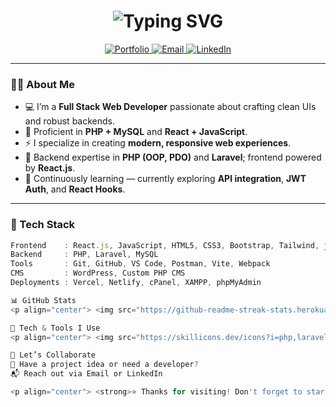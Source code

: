 <h1 align="center">
  <img src="https://readme-typing-svg.herokuapp.com?font=Fira+Code&size=28&duration=3000&pause=500&color=00BFFF&center=true&vCenter=true&multiline=true&width=600&lines=Hey+there+👋;I'm+Ridoy+%7C+Full+Stack+Web+Developer;I+Build+Dynamic+PHP+%2B+React+Apps" alt="Typing SVG" />
</h1>

<p align="center">
  <a href="https://your-portfolio-link.com">
    <img src="https://img.shields.io/badge/Portfolio-0A66C2?style=for-the-badge&logo=internet-explorer&logoColor=white" alt="Portfolio"/>
  </a>
  <a href="mailto:your-email@example.com">
    <img src="https://img.shields.io/badge/Email-EA4335?style=for-the-badge&logo=gmail&logoColor=white" alt="Email"/>
  </a>
  <a href="https://www.linkedin.com/in/your-linkedin">
    <img src="https://img.shields.io/badge/LinkedIn-0077B5?style=for-the-badge&logo=linkedin&logoColor=white" alt="LinkedIn"/>
  </a>
</p>

---

### 👨‍💻 About Me

- 💻 I’m a **Full Stack Web Developer** passionate about crafting clean UIs and robust backends.
- 🧠 Proficient in **PHP + MySQL** and **React + JavaScript**.
- ⚡ I specialize in creating **modern, responsive web experiences**.
- 🔐 Backend expertise in **PHP (OOP, PDO)** and **Laravel**; frontend powered by **React.js**.
- 🚀 Continuously learning — currently exploring **API integration**, **JWT Auth**, and **React Hooks**.

---

### 🧰 Tech Stack

```ts
Frontend    : React.js, JavaScript, HTML5, CSS3, Bootstrap, Tailwind, jQuery
Backend     : PHP, Laravel, MySQL
Tools       : Git, GitHub, VS Code, Postman, Vite, Webpack
CMS         : WordPress, Custom PHP CMS
Deployments : Vercel, Netlify, cPanel, XAMPP, phpMyAdmin

📊 GitHub Stats
<p align="center"> <img src="https://github-readme-streak-stats.herokuapp.com/?user=Ridoway-git&theme=tokyonight" alt="GitHub Streak"/> </p> <p align="center"> <img src="https://github-readme-stats.vercel.app/api?username=Ridoway-git&show_icons=true&theme=tokyonight" alt="GitHub Stats" /> <img src="https://github-readme-stats.vercel.app/api/top-langs/?username=Ridoway-git&layout=compact&theme=tokyonight" alt="Top Languages" /> </p>

🧩 Tech & Tools I Use
<p align="center"> <img src="https://skillicons.dev/icons?i=php,laravel,react,mysql,js,html,css,bootstrap,tailwind,wordpress,git,vscode" /> </p>

🤝 Let’s Collaborate
💬 Have a project idea or need a developer?
📬 Reach out via Email or LinkedIn

<p align="center"> <strong>⭐ Thanks for visiting! Don't forget to star your favorite repositories!</strong> </p>
 ```
